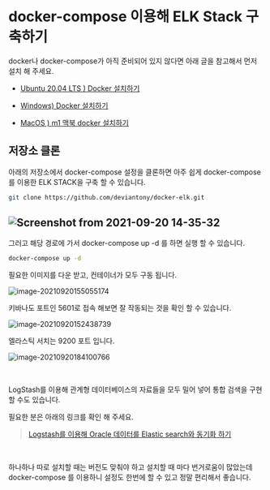 # docker-compose 이용해 ELK Stack 구축하기

docker나 docker-compose가 아직 준비되어 있지 않다면 아래 글을 참고해서 먼저 설치 해 주세요.

- [Ubuntu 20.04 LTS ) Docker 설치하기](https://shanepark.tistory.com/237)	

- [Windows) Docker 설치하기](https://shanepark.tistory.com/188)

- [MacOS ) m1 맥북 docker 설치하기](https://shanepark.tistory.com/194)

  

  

## 저장소 클론

아래의 저장소에서 docker-compose 설정을 클론하면 아주 쉽게 docker-compose 를 이용한 ELK STACK을 구축 할 수 있습니다.

```bash
git clone https://github.com/deviantony/docker-elk.git
```

## ![Screenshot from 2021-09-20 14-35-32](https://raw.githubusercontent.com/Shane-Park/markdownBlog/master/devops/docker/elk.assets/14-35-32.webp)



그러고 해당 경로에 가서 docker-compose up -d 를 하면 실행 할 수 있습니다.

```bash
docker-compose up -d
```

필요한 이미지를 다운 받고, 컨테이너가 모두 구동 됩니다.

![image-20210920155055174](https://raw.githubusercontent.com/Shane-Park/markdownBlog/master/devops/docker/elk.assets/image-20210920155055174.webp)



키바나도 포트인 5601로 접속 해보면  잘 작동되는 것을 확인 할 수 있습니다.

![image-20210920152438739](https://raw.githubusercontent.com/Shane-Park/markdownBlog/master/devops/docker/elk.assets/image-20210920152438739.webp)



엘라스틱 서치는 9200 포트 입니다.

![image-20210920184100766](https://raw.githubusercontent.com/Shane-Park/markdownBlog/master/devops/docker/elk.assets/image-20210920184100766.webp)

​	

LogStash를 이용해 관계형 데이터베이스의 자료들을 모두 밀어 넣어 통합 검색을 구현 할 수도 있습니다.

필요한 분은 아래의 링크를 확인 해 주세요.

> [Logstash를 이용해 Oracle 데이터를 Elastic search와 동기화 하기](https://shanepark.tistory.com/136?category=1203908)

​	

하나하나 따로 설치할 때는 버전도 맞춰야 하고 설치할 때 마다 번거로움이 많았는데 docker-compose 를 이용하니 설정도 한번에 할 수 있고 정말 편리해서 좋습니다.